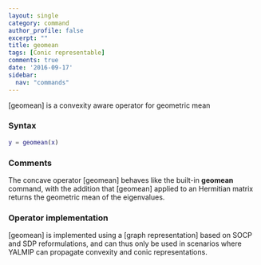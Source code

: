 ```yaml
---
layout: single
category: command
author_profile: false
excerpt: ""
title: geomean
tags: [Conic representable]
comments: true
date: '2016-09-17'
sidebar:
  nav: "commands"
---
```


[geomean] is a convexity aware operator for geometric mean

### Syntax

````matlab
y = geomean(x)
````

### Comments

The concave operator [geomean] behaves like the built-in **geomean** command, with the addition that [geomean] applied to an Hermitian matrix returns the geometric mean of the eigenvalues.

### Operator implementation

[geomean] is implemented using a [graph representation] based on SOCP and SDP reformulations, and can thus only be used in scenarios where YALMIP can propagate convexity and conic representations.
